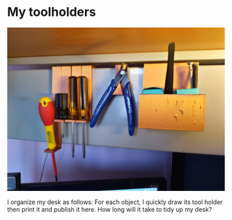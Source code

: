 # My toolholders

![Porte outils](IMG_20210218_171955_4.jpg "toolholders")

I organize my desk as follows: For each object, I quickly draw its tool holder then print it and publish it here. How long will it take to tidy up my desk?
